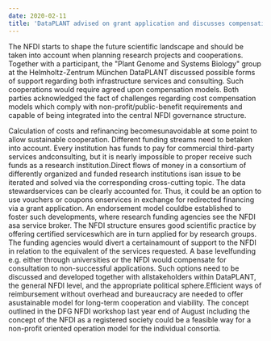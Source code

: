 ```yaml
---
date: 2020-02-11
title: 'DataPLANT advised on grant application and discusses compensation models with participants'
---
```


The NFDI starts to shape the future scientific landscape and should be taken into account	 when planning research projects and cooperations. Together with a participant, the "Plant Genome and Systems Biology" group at the Helmholtz-Zentrum München DataPLANT discussed possible forms of support regarding both infrastructure services and consulting. Such cooperations would require agreed upon compensation models. Both parties acknowledged the fact of challenges regarding cost compensation models which comply with non-profit/public-benefit requirements and capable of being integrated into the central NFDI governance structure.

Calculation of costs and refinancing becomesunavoidable at some point to allow sustainable cooperation. Different funding streams need to betaken into account. Every institution has funds to pay for commercial third-party services andconsulting, but it is nearly impossible to proper receive such funds as a research institution.Direct flows of money in a consortium of differently organized and funded research institutions isan issue to be iterated and solved via the corresponding cross-cutting topic. The data stewardservices can be clearly accounted for. Thus, it could be an option to use vouchers or coupons onservices in exchange for redirected financing via a grant application. An endorsement model couldbe established to foster such developments, where research funding agencies see the NFDI asa service broker. The NFDI structure ensures good scientific practice by offering certified serviceswhich are in turn applied for by research groups. The funding agencies would divert a certainamount of support to the NFDI in relation to the equivalent of the services requested. A base levelfunding e.g. either through universities or the NFDI would compensate for consultation to non-successful applications. Such options need to be discussed and developed together with allstakeholders within DataPLANT, the general NFDI level, and the appropriate political sphere.Efficient ways of reimbursement without overhead and bureaucracy are needed to offer asustainable model for long-term cooperation and viability. The concept outlined in the DFG NFDI workshop last year end of August including the concept of the NFDI as a registered society could be a feasible way for a non-profit oriented operation model for the individual consortia. 